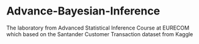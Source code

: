 # Advance-Bayesian-Inference
The laboratory from Advanced Statistical Inference Course at EURECOM which based on the Santander Customer Transaction dataset from Kaggle
